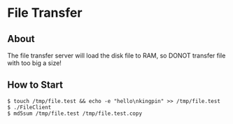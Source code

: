 # File Transfer

About
-----

The file transfer server will load the disk file to RAM, so DONOT transfer file with too big a size!

How to Start
------------

    $ touch /tmp/file.test && echo -e "hello\nkingpin" >> /tmp/file.test
    $ ./FileClient
    $ md5sum /tmp/file.test /tmp/file.test.copy

